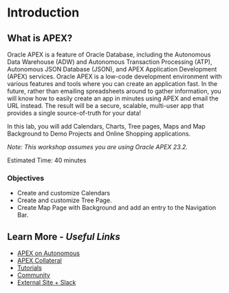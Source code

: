 # Introduction

## **What is APEX?**
Oracle APEX is a feature of Oracle Database, including the Autonomous Data Warehouse (ADW) and Autonomous Transaction Processing (ATP), Autonomous JSON Database (JSON), and APEX Application Development (APEX) services. Oracle APEX is a low-code development environment with various features and tools where you can create an application fast. In the future, rather than emailing spreadsheets around to gather information, you will know how to easily create an app in minutes using APEX and email the URL instead. The result will be a secure, scalable, multi-user app that provides a single source-of-truth for your data!


In this lab, you will add Calendars, Charts, Tree pages, Maps and Map Background to Demo Projects and Online Shopping applications.

*Note: This workshop assumes you are using Oracle APEX 23.2.*

Estimated Time: 40 minutes


### Objectives

* Create and customize Calendars
* Create and customize Tree Page.
* Create Map Page with Background and add an entry to the Navigation Bar.

## Learn More - *Useful Links*

- [APEX on Autonomous](https://apex.oracle.com/autonomous)
- [APEX Collateral](https://www.oracle.com/database/technologies/appdev/apex/collateral.html)
- [Tutorials](https://apex.oracle.com/en/learn/tutorials)
- [Community](https://apex.oracle.com/community)
- [External Site + Slack](http://apex.world)
